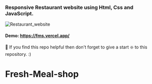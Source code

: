 ### Responsive Restaurant website using Html, Css and JavaScript.

![Restaurant_website](https://github.com/odutolaisreal/fresh-meal-shop)


#### Demo: https://fms.vercel.app/


🙏 If you find this repo helpful then don't forget to give a start ❇️  to this repository. :)

# Fresh-Meal-shop

